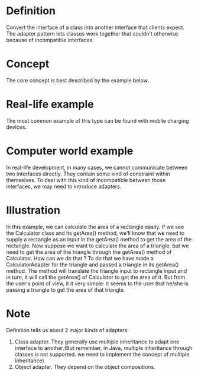 # Definition
Convert the interface of a class into another interface that clients expect. The adapter pattern lets classes work together that couldn't otherwise because of incompatible interfaces.

# Concept
The core concept is best described by the example below.

# Real-life example
The most common example of this type can be found with mobile charging devices.

# Computer world example
In real-life development, in many cases, we cannot communicate between two interfaces directly. They contain some kind of constraint within themselves. To deal with this kind of incompatible between those interfaces, we may need to introduce adapters.

# Illustration
In this example, we can calculate the area of a rectangle easily. If we see the Calculator class and its getArea() method, we'll know that we need to supply a rectangle as an input in the getArea() method to get the area of the rectangle. Now suppose we want to calculate the area of a triangle, but we need to get the area of the triangle through the getArea() method of Calculator. How can we do that ?
To do that we have made a CalculatorAdapter for the triangle and passed a triangle in its getArea() method. The method will translate the triangle input to rectangle input and in turn, it will call the getArea() of Calculator to get the area of it. But from the user's point of view, it it very simple: it seems to the user that he/she is passing a triangle to get the area of that triangle.

# Note
Definition tells us about 2 major kinds of adapters:
1. Class adapter. They generally use multiple inheritance to adapt one interface to another.(But remember, in Java, multiple inheritance through classes is not supported. we need to implement the concept of multiple inheritance)
2. Object adapter. They depend on the object compositions.

